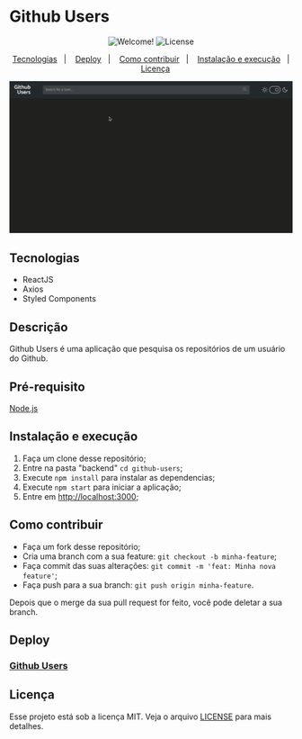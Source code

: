 # Github Users

<p align="center">
  <img src="https://img.shields.io/badge/Message-Welcome!!-%23000" alt="Welcome!" />
  <img alt="License" src="https://img.shields.io/github/license/alexsrh/github-users?color=%2300ff00">
</p>



<p align="center">
  <a href="#tecnologias">Tecnologias</a>&nbsp;&nbsp;&nbsp;|&nbsp;&nbsp;&nbsp;
  <a href="#deploy">Deploy</a>&nbsp;&nbsp;&nbsp;|&nbsp;&nbsp;&nbsp;
  <a href="#como-contribuir">Como contribuir</a>&nbsp;&nbsp;&nbsp;|&nbsp;&nbsp;&nbsp;
  <a href="#instalação-e-execução">Instalação e execução</a>&nbsp;&nbsp;&nbsp;|&nbsp;&nbsp;&nbsp;
  <a href="#licença">Licença</a>
</p>

<p align="center">
  <img src=".github/example.gif">
</p>

## Tecnologias
- ReactJS
- Axios
- Styled Components

## Descrição
Github Users é uma aplicação que pesquisa os repositórios de um usuário do Github.

## Pré-requisito

[Node.js](https://nodejs.org/en/)

## Instalação e execução

1. Faça um clone desse repositório;
2. Entre na pasta "backend" `cd github-users`;
3. Execute `npm install` para instalar as dependencias;
4. Execute `npm start` para iniciar a aplicação;
5. Entre em [http://localhost:3000](http://localhost:3000);

## Como contribuir

- Faça um fork desse repositório;
- Cria uma branch com a sua feature: `git checkout -b minha-feature`;
- Faça commit das suas alterações: `git commit -m 'feat: Minha nova feature'`;
- Faça push para a sua branch: `git push origin minha-feature`.

Depois que o merge da sua pull request for feito, você pode deletar a sua branch.

## Deploy
### [Github Users](https://alexsrh.github.io/github-users-deploy//)

## Licença
Esse projeto está sob a licença MIT. Veja o arquivo [LICENSE](LICENSE) para mais detalhes.
